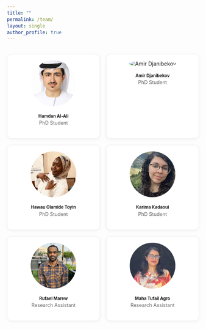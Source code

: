 ```yaml
---
title: ""
permalink: /team/
layout: single
author_profile: true
---
```


<div class="team-grid">

  <div class="team-member">
    <img src="/assets/images/hamdan.jpg" alt="Hamdan Al-Ali">
    <h2>Hamdan Al-Ali</h2>
    <p>PhD Student</p>
    <div class="team-links">
      <a href="https://www.linkedin.com/in/hamdan-hamid-al-ali/" title="LinkedIn" target="_blank" class="fab fa-fw fa-linkedin"  style="color: #0A66C2;"></a>
      <a href="https://www.7amdan.ae/" title="Homepage" target="_blank" class="fas fa-fw fa-home" style="color: Tomato;"></a>
    </div>
  </div>

   <div class="team-member">
    <img src="/assets/images/amir.png" alt="Amir Djanibekov">
    <h2>Amir Djanibekov</h2>
    <p>PhD Student</p>
    <div class="team-links">
      <a href="https://www.linkedin.com/in/amir-djanibekov/" title="LinkedIn" target="_blank" class="fab fa-fw fa-linkedin" style="color: #0A66C2;"></a>
      <a href="https://github.com/djanibekov" title="GitHub" target="_blank" class="fab fa-fw fa-github" style="color: Black;"></a>
      <a href="https://scholar.google.ae/citations?user=4NjyePEAAAAJ&hl=en" title="scholar" target="_blank" class="fa-brands fa-google-scholar" style="color: #4285F4;"></a>
    </div>
  </div>

   <div class="team-member">
    <img src="/assets/images/hawau.jpg" alt="Hawau Olamide Toyin">
    <h2>Hawau Olamide Toyin</h2>
    <p>PhD Student</p>
    <div class="team-links">
      <a href="https://theehawau.github.io/" title="Homepage" target="_blank" class="fas fa-fw fa-home" style="color: Tomato;"></a>
      <a href="https://linkedin.com/in/toyinhawau" title="LinkedIn" target="_blank" class="fab fa-fw fa-linkedin"  style="color: #0A66C2;"></a>
      <a href="https://github.com/theehawau" title="GitHub" target="_blank" class="fab fa-fw fa-github" style="color: Black;"></a>
      <a href="https://scholar.google.com/citations?user=JrSN5G0AAAAJ&hl=en" title="scholar" target="_blank" class="fa-brands fa-google-scholar" style="color: #4285F4;"></a>
    </div>
  </div>

  <div class="team-member">
    <img src="/assets/images/karima.png" alt="Karima Kadaoui">
    <h2>Karima Kadaoui</h2>
    <p>PhD Student</p>
    <div class="team-links">
      <a href="https://www.linkedin.com/in/karima-kadaoui-960923b7/" title="LinkedIn" target="_blank" class="fab fa-fw fa-linkedin"  style="color: #0A66C2;"></a>
      <a href="https://github.com/sqrk" title="GitHub" target="_blank" class="fab fa-fw fa-github" style="color: Black;"></a>
      <a href="https://scholar.google.com/citations?user=R1hg4LAAAAAJ" title="scholar" target="_blank" class="fa-brands fa-google-scholar" style="color: #4285F4;"></a>
    </div>
  </div>

   <div class="team-member">
    <img src="/assets/images/rufael.JPG" alt="Rufael Marew">
    <h2>Rufael Marew</h2>
    <p>Research Assistant</p>
    <div class="team-links">
      <a href="https://www.linkedin.com/in/rufael-marew/" title="LinkedIn" target="_blank" class="fab fa-fw fa-linkedin"  style="color: #0A66C2;"></a>
      <a href="https://github.com/rufaelfekadu" title="GitHub" target="_blank" class="fab fa-fw fa-github" style="color: Black;"></a>
      <a href="https://scholar.google.com/citations?user=h0eAwj8AAAAJ&hl=en" title="scholar" target="_blank" class="fa-brands fa-google-scholar" style="color: #4285F4;"></a>
    </div>
  </div>

  <div class="team-member">
    <img src="/assets/images/Maha.jpg" alt="Maha Agro">
    <h2>Maha Tufail Agro</h2>
    <p>Research Assistant</p>
    <div class="team-links">
      <a href="https://www.linkedin.com/in/maha-tufail-agro/" title="LinkedIn" target="_blank" class="fab fa-fw fa-linkedin"  style="color: #0A66C2;"></a>
      <a href="https://github.com/maha-tufail" title="GitHub" target="_blank" class="fab fa-fw fa-github" style="color: Black;"></a>
      <a href="https://scholar.google.com/citations?user=FXJzma8AAAAJ&hl=en" title="scholar" target="_blank" class="fa-brands fa-google-scholar" style="color: #4285F4;"></a>
      <a href="https://bsky.app/profile/mahaagro.bsky.social" title="scholar" target="_blank" class="fa-brands fa-bluesky" style="color: #4285F4;"></a>
    </div>
  </div>

</div>

<style>
.team-grid {
  display: grid;
  grid-template-columns: repeat(auto-fit, minmax(220px, 1fr));
  gap: 1rem;
  margin-top: 2rem;
  /*margin-right: 2rem;*/
}

.team-member {
  text-align: center;
  border: 1px solid #eee;
  border-radius: 12px;
  padding: 1rem;
  box-shadow: 0 2px 8px rgba(0,0,0,0.05);
  background: #fff;
  transition: transform 0.2s ease;
}

.team-member:hover {
  transform: translateY(-4px);
}

.team-member img {
  width: 120px;
  height: 120px;
  object-fit: cover;
  border-radius: 50%;
  margin-bottom: 0.5rem;
}

.team-member h2 {
  margin: 0.5rem 0 0.2rem;
  font-size: 0.7rem;
}

.team-member p {
  margin: 0;
  font-size: 0.8rem;
  color: #666;
}

.team-links a {
  margin: 0 0.4rem;
  font-size: 0.9rem;
  text-decoration: none;
}
</style>
